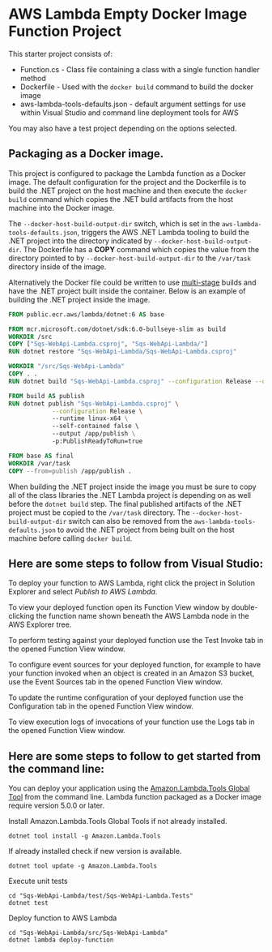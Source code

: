 # AWS Lambda Empty Docker Image Function Project

This starter project consists of:

* Function.cs - Class file containing a class with a single function handler method
* Dockerfile - Used with the `docker build` command to build the docker image
* aws-lambda-tools-defaults.json - default argument settings for use within Visual Studio and command line deployment
  tools for AWS

You may also have a test project depending on the options selected.

## Packaging as a Docker image.

This project is configured to package the Lambda function as a Docker image. The default configuration for the project
and the Dockerfile is to build
the .NET project on the host machine and then execute the `docker build` command which copies the .NET build artifacts
from the host machine into
the Docker image.

The `--docker-host-build-output-dir` switch, which is set in the `aws-lambda-tools-defaults.json`, triggers the
AWS .NET Lambda tooling to build the .NET project into the directory indicated by `--docker-host-build-output-dir`. The
Dockerfile
has a **COPY** command which copies the value from the directory pointed to by `--docker-host-build-output-dir` to
the `/var/task` directory inside of the
image.

Alternatively the Docker file could be written to
use [multi-stage](https://docs.docker.com/develop/develop-images/multistage-build/) builds and
have the .NET project built inside the container. Below is an example of building the .NET project inside the image.

```dockerfile
FROM public.ecr.aws/lambda/dotnet:6 AS base

FROM mcr.microsoft.com/dotnet/sdk:6.0-bullseye-slim as build
WORKDIR /src
COPY ["Sqs-WebApi-Lambda.csproj", "Sqs-WebApi-Lambda/"]
RUN dotnet restore "Sqs-WebApi-Lambda/Sqs-WebApi-Lambda.csproj"

WORKDIR "/src/Sqs-WebApi-Lambda"
COPY . .
RUN dotnet build "Sqs-WebApi-Lambda.csproj" --configuration Release --output /app/build

FROM build AS publish
RUN dotnet publish "Sqs-WebApi-Lambda.csproj" \
            --configuration Release \ 
            --runtime linux-x64 \
            --self-contained false \ 
            --output /app/publish \
            -p:PublishReadyToRun=true  

FROM base AS final
WORKDIR /var/task
COPY --from=publish /app/publish .
```

When building the .NET project inside the image you must be sure to copy all of the class libraries the .NET Lambda
project is depending on
as well before the `dotnet build` step. The final published artifacts of the .NET project must be copied to
the `/var/task` directory.
The `--docker-host-build-output-dir` switch can also be removed from the `aws-lambda-tools-defaults.json` to avoid the
.NET project from being built on the host machine before calling `docker build`.

## Here are some steps to follow from Visual Studio:

To deploy your function to AWS Lambda, right click the project in Solution Explorer and select *Publish to AWS Lambda*.

To view your deployed function open its Function View window by double-clicking the function name shown beneath the AWS
Lambda node in the AWS Explorer tree.

To perform testing against your deployed function use the Test Invoke tab in the opened Function View window.

To configure event sources for your deployed function, for example to have your function invoked when an object is
created in an Amazon S3 bucket, use the Event Sources tab in the opened Function View window.

To update the runtime configuration of your deployed function use the Configuration tab in the opened Function View
window.

To view execution logs of invocations of your function use the Logs tab in the opened Function View window.

## Here are some steps to follow to get started from the command line:

You can deploy your application using
the [Amazon.Lambda.Tools Global Tool](https://github.com/aws/aws-extensions-for-dotnet-cli#aws-lambda-amazonlambdatools)
from the command line. Lambda function packaged as a Docker image require version 5.0.0 or later.

Install Amazon.Lambda.Tools Global Tools if not already installed.

```
dotnet tool install -g Amazon.Lambda.Tools
```

If already installed check if new version is available.

```
dotnet tool update -g Amazon.Lambda.Tools
```

Execute unit tests

```
cd "Sqs-WebApi-Lambda/test/Sqs-WebApi-Lambda.Tests"
dotnet test
```

Deploy function to AWS Lambda

```
cd "Sqs-WebApi-Lambda/src/Sqs-WebApi-Lambda"
dotnet lambda deploy-function
```
